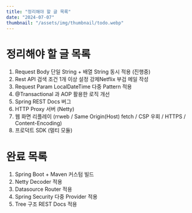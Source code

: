 ```yaml
---
title: "정리해야 할 글 목록"
date: "2024-07-07"
thumbnail: "/assets/img/thumbnail/todo.webp"
---
```


# 정리해야 할 글 목록

1. Request Body 단일 String + 배열 String 동시 적용 (진행중)
2. Rest API 검색 조건 1개 이상 설정 강제Netflix 부검 메일 작성
3. Request Param LocalDateTime 다중 Pattern 적용
4. @Transactional 과 AOP 활용한 로직 개선
5. Spring REST Docs 버그
6. HTTP Proxy 서버 (Netty)
7. 웹 화면 리플레이 (rrweb / Same Origin(Host) fetch / CSP 우회 / HTTPS / Content-Encoding)
8. 프로덕트 SDK (멀티 모듈)

# 완료 목록

1. Spring Boot + Maven 커스텀 빌드
2. Netty Decoder 적용
3. Datasource Router 적용
4. Spring Security 다중 Provider 적용
5. Tree 구조 REST Docs 적용
